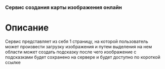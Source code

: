 ### Сервис создания карты изображения онлайн

# Описание

Сервис представляет из себя 1 страницу, на которой пользователь может произвести загрузку изображения и путем выделения на нем области может создать подсказку после чего изображение с подсказками будет сохранено на сервере и будет доступно по короткой ссылке
